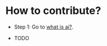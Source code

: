 # How to contribute?


- Step 1: Go to [what is ai?](https://github.com/asheux/python-aiama/blob/main/ai/definations.md).

- TODO

